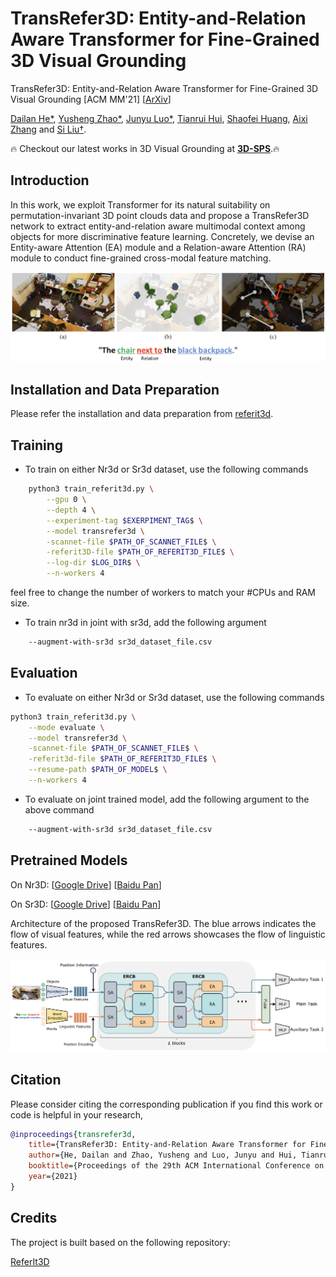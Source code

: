 # TransRefer3D: Entity-and-Relation Aware Transformer for Fine-Grained 3D Visual Grounding 

TransRefer3D: Entity-and-Relation Aware Transformer for Fine-Grained 3D Visual Grounding [ACM MM'21] [[ArXiv](https://arxiv.org/abs/2108.02388)]

[Dailan He*](https://scholar.google.com/citations?user=f5MTTy4AAAAJ&hl=en&oi=ao), [Yusheng Zhao*](https://scholar.google.com/citations?hl=en&user=KDiTlFkAAAAJ), [Junyu Luo*](http://junyuluo.cn/), [Tianrui Hui](https://scholar.google.com/citations?hl=en&user=ArjkrTkAAAAJ), [Shaofei Huang](https://scholar.google.com/citations?hl=en&user=hVbSuo0AAAAJ), [Aixi Zhang](https://scholar.google.com/citations?hl=en&user=hNTP47EAAAAJ&view_op=list_works&sortby=pubdate) and [Si Liu†](http://colalab.org/).

🔥 Checkout our latest works in 3D Visual Grounding at [**3D-SPS**](https://github.com/fjhzhixi/3D-SPS).🔥

## Introduction

In this work, we exploit Transformer for its natural suitability on permutation-invariant 3D point clouds data and propose a TransRefer3D network to extract entity-and-relation aware multimodal context among objects for more discriminative feature learning. Concretely, we devise an Entity-aware Attention (EA) module and a Relation-aware Attention (RA) module to conduct fine-grained cross-modal feature matching. 

![](./images/figure1.png)

## Installation and Data Preparation

Please refer the installation and data preparation from [referit3d](https://github.com/referit3d/referit3d).

## Training
* To train on either Nr3d or Sr3d dataset, use the following commands
```bash
    python3 train_referit3d.py \
        --gpu 0 \
        --depth 4 \
        --experiment-tag $EXERPIMENT_TAG$ \
        --model transrefer3d \
        -scannet-file $PATH_OF_SCANNET_FILE$ \
        -referit3D-file $PATH_OF_REFERIT3D_FILE$ \
        --log-dir $LOG_DIR$ \
        --n-workers 4
```
feel free to change the number of workers to match your #CPUs and RAM size.

* To train nr3d in joint with sr3d, add the following argument
```bash
    --augment-with-sr3d sr3d_dataset_file.csv
``` 

## Evaluation
* To evaluate on either Nr3d or Sr3d dataset, use the following commands
```bash
python3 train_referit3d.py \
    --mode evaluate \
    --model transrefer3d \
    -scannet-file $PATH_OF_SCANNET_FILE$ \
    -referit3d-file $PATH_OF_REFERIT3D_FILE$ \
    --resume-path $PATH_OF_MODEL$ \
    --n-workers 4 
```
* To evaluate on joint trained model, add the following argument to the above command
```bash
    --augment-with-sr3d sr3d_dataset_file.csv
``` 

## Pretrained Models

On Nr3D: [[Google Drive](https://drive.google.com/file/d/14xh2EOElXSC-Sse2dVvYFkC8Vf5hynpb/view?usp=sharing)]  [[Baidu Pan](https://pan.baidu.com/s/1-H4WjD5OopHGhgShfEW4tw?pwd=7g9B)]

On Sr3D: [[Google Drive](https://drive.google.com/file/d/1csCtWdCfMvMtxB2Qh2qZDxaFDNC6B3qD/view?usp=sharing)]  [[Baidu Pan](https://pan.baidu.com/s/1qXoDN7PiyK8XIE8TCdCT2w?pwd=j0d7)]

Architecture of the proposed TransRefer3D. The blue arrows indicates the flow of visual features, while the red arrows showcases the flow of linguistic features.

![](./images/transrefer3d.png)

## Citation

Please consider citing the corresponding publication if you find this work or code is helpful in your research,

```bibtex
@inproceedings{transrefer3d,
    title={TransRefer3D: Entity-and-Relation Aware Transformer for Fine-Grained 3D Visual Grounding},
    author={He, Dailan and Zhao, Yusheng and Luo, Junyu and Hui, Tianrui and Huang, Shaofei and Zhang, Aixi and Liu, Si},
    booktitle={Proceedings of the 29th ACM International Conference on Multimedia},
    year={2021}
}
```


## Credits

The project is built based on the following repository:

[ReferIt3D](https://github.com/referit3d/referit3d) 
